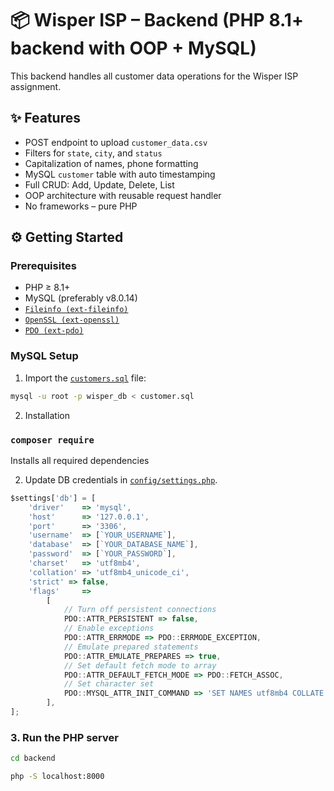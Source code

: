 # 📦 Wisper ISP – Backend (PHP 8.1+ backend with OOP + MySQL)

This backend handles all customer data operations for the Wisper ISP assignment.

## ✨ Features

- POST endpoint to upload `customer_data.csv`
- Filters for `state`, `city`, and `status`
- Capitalization of names, phone formatting
- MySQL `customer` table with auto timestamping
- Full CRUD: Add, Update, Delete, List
- OOP architecture with reusable request handler
- No frameworks – pure PHP


## ⚙ Getting Started

### Prerequisites

- PHP ≥ 8.1+
- MySQL (preferably v8.0.14)
- [`Fileinfo (ext-fileinfo)`](https://www.php.net/manual/en/fileinfo.setup.php)
- [`OpenSSL (ext-openssl)`](https://www.php.net/manual/en/openssl.setup.php)
- [`PDO (ext-pdo)`](https://www.php.net/manual/en/pdo.setup.php)



### MySQL Setup

1. Import the [`customers.sql`](./sql/customers.sql) file:

```bash
mysql -u root -p wisper_db < customer.sql
````

2. Installation

### `composer require`

Installs all required dependencies

2. Update DB credentials in [`config/settings.php`](./config/settings.php).

```ts
$settings['db'] = [
    'driver'    => 'mysql',
    'host'      => '127.0.0.1',
    'port'      => '3306',
    'username'  => [`YOUR_USERNAME`],
    'database'  => [`YOUR_DATABASE_NAME`],
    'password'  => [`YOUR_PASSWORD`],
    'charset'   => 'utf8mb4',
    'collation' => 'utf8mb4_unicode_ci',
    'strict' => false,
    'flags'     =>
        [
            // Turn off persistent connections
            PDO::ATTR_PERSISTENT => false,
            // Enable exceptions
            PDO::ATTR_ERRMODE => PDO::ERRMODE_EXCEPTION,
            // Emulate prepared statements
            PDO::ATTR_EMULATE_PREPARES => true,
            // Set default fetch mode to array
            PDO::ATTR_DEFAULT_FETCH_MODE => PDO::FETCH_ASSOC,
            // Set character set
            PDO::MYSQL_ATTR_INIT_COMMAND => 'SET NAMES utf8mb4 COLLATE utf8mb4_unicode_ci'
        ],
];
```

### 3. Run the PHP server
```bash
cd backend
```
```bash
php -S localhost:8000
```


